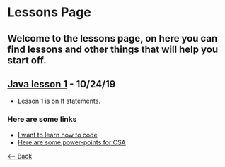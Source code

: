 # Lessons Page
## Welcome to the lessons page, on here you can find lessons and other things that will help you start off.

## [Java lesson 1](./lessons/Lesson1) - 10/24/19
- Lesson 1 is on If statements.

### Here are some links
- [I want to learn how to code](./CODING)
- [Here are some power-points for CSA](./Powerpoints)

[<-- Back](./)
